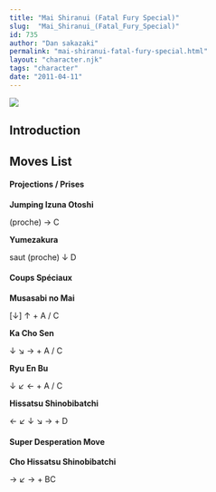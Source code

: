 ```yaml
---
title: "Mai Shiranui (Fatal Fury Special)"
slug:  "Mai_Shiranui_(Fatal_Fury_Special)"
id: 735
author: "Dan sakazaki"
permalink: "mai-shiranui-fatal-fury-special.html"
layout: "character.njk"
tags: "character"
date: "2011-04-11"
---
```


![](/images/Ffspmai.PNG)  

## Introduction

## Moves List

#### Projections / Prises

**Jumping Izuna Otoshi**

(proche) → C

**Yumezakura**

saut (proche) ↓ D

#### Coups Spéciaux

**Musasabi no Mai**

\[↓\] ↑ + A / C

**Ka Cho Sen**

↓ ↘ → + A / C

**Ryu En Bu**

↓ ↙ ← + A / C

**Hissatsu Shinobibatchi**

← ↙ ↓ ↘ → + D

#### Super Desperation Move

**Cho Hissatsu Shinobibatchi**

→ ↙ → + BC
